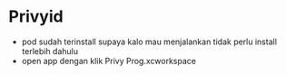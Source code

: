 # Privyid

- pod sudah terinstall supaya kalo mau menjalankan tidak perlu install terlebih dahulu
- open app dengan klik Privy Prog.xcworkspace
